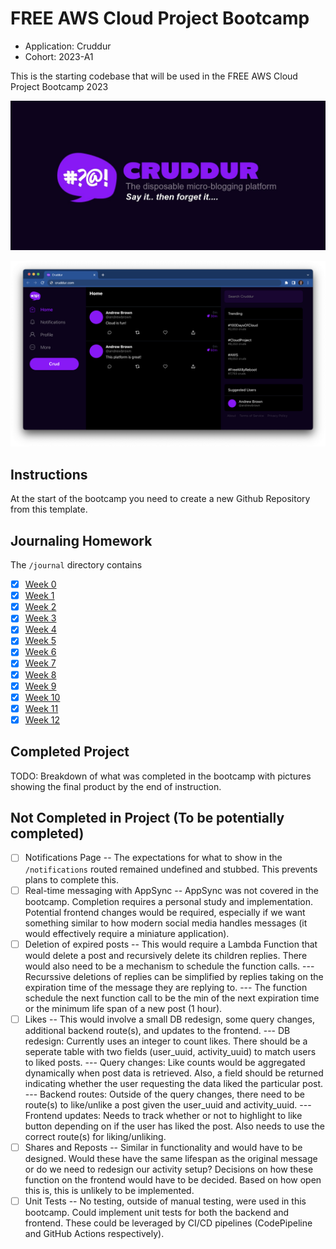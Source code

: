 # FREE AWS Cloud Project Bootcamp

- Application: Cruddur
- Cohort: 2023-A1

This is the starting codebase that will be used in the FREE AWS Cloud Project Bootcamp 2023

![Cruddur Graphic](_docs/assets/cruddur-banner.jpg)

![Cruddur Screenshot](_docs/assets/cruddur-screenshot.png)

## Instructions

At the start of the bootcamp you need to create a new Github Repository from this template.

## Journaling Homework

The `/journal` directory contains

- [x] [Week 0](journal/week00.md)
- [x] [Week 1](journal/week01.md)
- [x] [Week 2](journal/week02.md)
- [x] [Week 3](journal/week03.md)
- [x] [Week 4](journal/week04.md)
- [x] [Week 5](journal/week05.md)
- [x] [Week 6](journal/week06.md)
- [x] [Week 7](journal/week07.md)
- [x] [Week 8](journal/week08.md)
- [x] [Week 9](journal/week09.md)
- [x] [Week 10](journal/week10.md)
- [x] [Week 11](journal/week11.md)
- [x] [Week 12](journal/week12.md)

## Completed Project
TODO: Breakdown of what was completed in the bootcamp with pictures showing the final product by the end of instruction.

## Not Completed in Project (To be potentially completed)
- [ ] Notifications Page
-- The expectations for what to show in the `/notifications` routed remained undefined and stubbed. This prevents plans to complete this.
- [ ] Real-time messaging with AppSync
-- AppSync was not covered in the bootcamp. Completion requires a personal study and implementation. Potential frontend changes would be required, especially if we want something similar to how modern social media handles messages (it would effectively require a miniature application).
- [ ] Deletion of expired posts
-- This would require a Lambda Function that would delete a post and recursively delete its children replies. There would also need to be a mechanism to schedule the function calls.
--- Recurssive deletions of replies can be simplified by replies taking on the expiration time of the message they are replying to.
--- The function schedule the next function call to be the min of the next expiration time or the minimum life span of a new post (1 hour).
- [ ] Likes
-- This would involve a small DB redesign, some query changes, additional backend route(s), and updates to the frontend.
--- DB redesign: Currently uses an integer to count likes. There should be a seperate table with two fields (user_uuid, activity_uuid) to match users to liked posts.
--- Query changes: Like counts would be aggregated dynamically when post data is retrieved. Also, a field should be returned indicating whether the user requesting the data liked the particular post.
--- Backend routes: Outside of the query changes, there need to be route(s) to like/unlike a post given the user_uuid and activity_uuid.
--- Frontend updates: Needs to track whether or not to highlight to like button depending on if the user has liked the post. Also needs to use the correct route(s) for liking/unliking.
- [ ] Shares and Reposts
-- Similar in functionality and would have to be designed. Would these have the same lifespan as the original message or do we need to redesign our activity setup? Decisions on how these function on the frontend would have to be decided. Based on how open this is, this is unlikely to be implemented.
- [ ] Unit Tests
-- No testing, outside of manual testing, were used in this bootcamp. Could implement unit tests for both the backend and frontend. These could be leveraged by CI/CD pipelines (CodePipeline and GitHub Actions respectively).